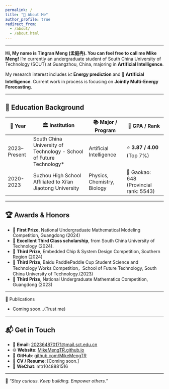 ```yaml
---
permalink: /
title: "💼 About Me"
author_profile: true
redirect_from: 
  - /about/
  - /about.html
---
```

---
**Hi, My name is Tingran Meng (孟庭冉). You can feel free to call me Mike Meng!** I’m currently an undergraduate student of South China University of Technology (SCUT) at Guangzhou, China, majoring in **Artificial Intelligence**. 

My research interest includes **📈 Energy prediction** and **🧠 Artificial Intelligence**. Current work in process is focusing on **Jointly Multi-Energy Forecasting**.

---

## 🏫 Education Background

| 📅 Year        | 🏛️ Institution                                         | 📚 Major / Program           | 🎯 GPA / Rank                |
|---------------|---------------------------------------------------------|------------------------------|------------------------------|
| 2023–Present  |South China University of Technology - School of Future Technology*            | Artificial Intelligence              | ⭐ **3.87 / 4.00** (Top 7%)   |
| 2020-2023     | Suzhou High School Affiliated to Xi’an Jiaotong University                     | Physics, Chemistry, Biology           | 📝 Gaokao: 648 (Provincial rank: 5543)     |

---

## 🏆 Awards & Honors

- 🥇 **First Prize**, National Undergraduate Mathematical Modeling Competition, Guangdong (2024)
- 🧮 **Excellent Third Class scholarship**, from South China University of Technology (2024).
- 🥉 **Third Prize**, Embedded Chip & System Design Competition, Southern Region (2024)
- 🥉 **Third Prize**, Baidu PaddlePaddle Cup Student Science and Technology Works Competition，School of Future Technology, South China University of Technology.(2023)
- 🥉 **Third Prize**, National Undergraduate Mathematics Competition, Guangdong (2023)

---
📝 Publications
- Coming soon...(Trust me)

---
## 📬 Get in Touch

- 📧 **Email**: [202364870171@mail.sct.edu.cn](mailto:202364870171@mail.sct.edu.cn)
- 🌐 **Website**: [MikeMengTR.github.io](https://MikeMengTR.github.io)
- 🐙 **GitHub**: [github.com/MikeMengTR](https://github.com/MikeMengTR)
- 🧾 **CV / Resume**: [Coming soon.]
- 💬 **WeChat**: mtr1048881516

---
📌 *“Stay curious. Keep building. Empower others.”*

